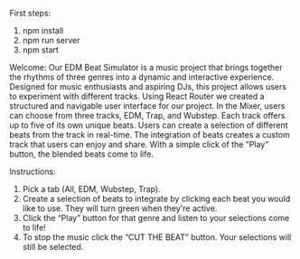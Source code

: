 First steps:
1. npm install
2. npm run server
3. npm start

 Welcome:
 Our EDM Beat Simulator is a music project that brings together the rhythms of three genres into a dynamic and interactive experience. Designed for music enthusiasts and aspiring DJs, this project allows users to experiment with different tracks. Using React Router we created a structured and navigable user interface for our project. In the Mixer, users can choose from three tracks, EDM, Trap, and Wubstep. Each track offers up to five of its own unique beats. Users can create a selection of different beats from the track in real-time. The integration of beats creates a custom track that users can enjoy and share. With a simple click of the "Play" button, the blended beats come to life.

Instructions:
1. Pick a tab (All, EDM, Wubstep, Trap).
2. Create a selection of beats to integrate by clicking each beat you would like to use. They will turn green when they're active.
3. Click the “Play” button for that genre and listen to your selections come to life!
4. To stop the music click the “CUT THE BEAT” button. Your selections will still be selected.